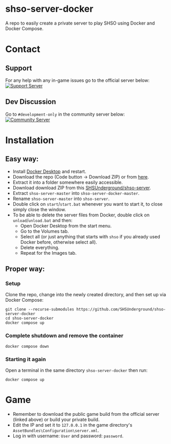 # shso-server-docker
A repo to easily create a private server to play SHSO using Docker and Docker Compose.
# Contact
## Support
For any help with any in-game issues go to the official server below:  
<a href="https://discord.gg/cVSYeVa2Gg"><img src="https://discordapp.com/api/guilds/735244842921099427/widget.png?style=banner3" alt="Support Server"></a>
## Dev Discussion
Go to `#development-only` in the community server below:  
<a href="https://discord.gg/PH54Utcm5Y"><img src="https://discordapp.com/api/guilds/895805639979331635/widget.png?style=banner3" alt="Community Server"></a>
# Installation
## Easy way:
- Install [Docker Desktop](https://www.docker.com/products/docker-desktop/) and restart.
- Download the repo (Code button -> Download ZIP) or from [here](https://github.com/SHSUnderground/shso-server-docker/archive/refs/heads/master.zip).
- Extract it into a folder somewhere easily accessible.
- Download download ZIP from this [SHSUnderground/shso-server](https://github.com/SHSUnderground/shso-server/archive/refs/heads/master.zip).
- Extract `shso-server-master` into `shso-server-docker-master`.
- Rename `shso-server-master` into `shso-server`.
- Double click on `start`/`start.bat` whenever you want to start it, to close simply close the window.
- To be able to delete the server files from Docker, double click on `unload`/`unload.bat` and then:
  -  Open Docker Desktop from the start menu.
  -  Go to the Volumes tab.
  -  Select all (or just anything that starts with `shso` if you already used Docker before, otherwise select all).
  -  Delete everything.
  -  Repeat for the Images tab.
## Proper way:
### Setup
Clone the repo, change into the newly created directory, and then set up via Docker Compose:
```
git clone --recurse-submodules https://github.com/SHSUnderground/shso-server-docker
cd shso-server-docker
docker compose up
```
### Complete shutdown and remove the container
```
docker compose down
```
### Starting it again
Open a terminal in the same directory `shso-server-docker` then run:
```
docker compose up
```
# Game
- Remember to download the public game build from the official server (linked above) or build your private build.
- Edit the IP and set it to `127.0.0.1` in the game directory's `AssetBundles\Configuration\server.xml`.
- Log in with username: `User` and password: `password`.
